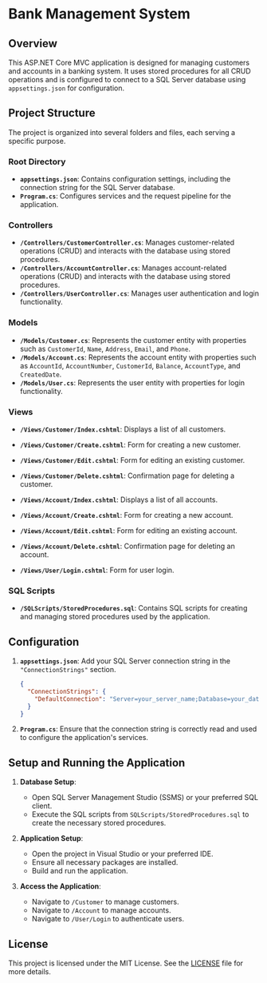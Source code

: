 # Bank Management System

## Overview

This ASP.NET Core MVC application is designed for managing customers and accounts in a banking system. It uses stored procedures for all CRUD operations and is configured to connect to a SQL Server database using `appsettings.json` for configuration.

## Project Structure

The project is organized into several folders and files, each serving a specific purpose.

### Root Directory

- **`appsettings.json`**: Contains configuration settings, including the connection string for the SQL Server database.
- **`Program.cs`**: Configures services and the request pipeline for the application.

### Controllers

- **`/Controllers/CustomerController.cs`**: Manages customer-related operations (CRUD) and interacts with the database using stored procedures.
- **`/Controllers/AccountController.cs`**: Manages account-related operations (CRUD) and interacts with the database using stored procedures.
- **`/Controllers/UserController.cs`**: Manages user authentication and login functionality.

### Models

- **`/Models/Customer.cs`**: Represents the customer entity with properties such as `CustomerId`, `Name`, `Address`, `Email`, and `Phone`.
- **`/Models/Account.cs`**: Represents the account entity with properties such as `AccountId`, `AccountNumber`, `CustomerId`, `Balance`, `AccountType`, and `CreatedDate`.
- **`/Models/User.cs`**: Represents the user entity with properties for login functionality.

### Views

- **`/Views/Customer/Index.cshtml`**: Displays a list of all customers.
- **`/Views/Customer/Create.cshtml`**: Form for creating a new customer.
- **`/Views/Customer/Edit.cshtml`**: Form for editing an existing customer.
- **`/Views/Customer/Delete.cshtml`**: Confirmation page for deleting a customer.

- **`/Views/Account/Index.cshtml`**: Displays a list of all accounts.
- **`/Views/Account/Create.cshtml`**: Form for creating a new account.
- **`/Views/Account/Edit.cshtml`**: Form for editing an existing account.
- **`/Views/Account/Delete.cshtml`**: Confirmation page for deleting an account.

- **`/Views/User/Login.cshtml`**: Form for user login.

### SQL Scripts

- **`/SQLScripts/StoredProcedures.sql`**: Contains SQL scripts for creating and managing stored procedures used by the application.

## Configuration

1. **`appsettings.json`**: Add your SQL Server connection string in the `"ConnectionStrings"` section.

    ```json
    {
      "ConnectionStrings": {
        "DefaultConnection": "Server=your_server_name;Database=your_database_name;User Id=your_username;Password=your_password;"
      }
    }
    ```

2. **`Program.cs`**: Ensure that the connection string is correctly read and used to configure the application's services.

## Setup and Running the Application

1. **Database Setup**:
   - Open SQL Server Management Studio (SSMS) or your preferred SQL client.
   - Execute the SQL scripts from `SQLScripts/StoredProcedures.sql` to create the necessary stored procedures.

2. **Application Setup**:
   - Open the project in Visual Studio or your preferred IDE.
   - Ensure all necessary packages are installed.
   - Build and run the application.

3. **Access the Application**:
   - Navigate to `/Customer` to manage customers.
   - Navigate to `/Account` to manage accounts.
   - Navigate to `/User/Login` to authenticate users.

## License

This project is licensed under the MIT License. See the [LICENSE](LICENSE) file for more details.
